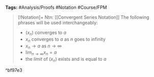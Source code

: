 **Tags:** #Analysis/Proofs #Notation #Course/FPM 

> [!Notation]+ Ntn: [[Convergent Series Notation]]
> The following phrases will be used interchangeably:
> - $(x_{n})$ converges to $a$
> - $x_{n}$ converges to $a$ as $n$ goes to infinity
> - $x_{n}\to a$ as $n\to\infty$
> - $\displaystyle\lim_{ n \to \infty } x_{n} = a$
> - the *limit* of $(x_{n})$ exists and is equal to $a$

^bf97e3
